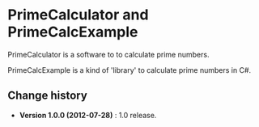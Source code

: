 PrimeCalculator and PrimeCalcExample
====================================

PrimeCalculator is a software to to calculate prime numbers.

PrimeCalcExample is a kind of 'library' to calculate prime numbers in C#.

Change history
--------------

* **Version 1.0.0 (2012-07-28)** : 1.0 release.
